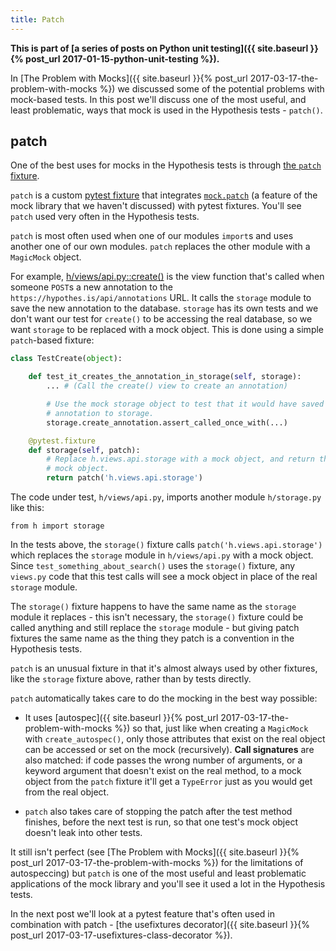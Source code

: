 ```yaml
---
title: Patch
---
```


**This is part of
[a series of posts on Python unit testing]({{ site.baseurl }}{% post_url 2017-01-15-python-unit-testing %}).**

In [The Problem with Mocks]({{ site.baseurl }}{% post_url 2017-03-17-the-problem-with-mocks %})
we discussed some of the potential problems with mock-based tests.
In this post we'll discuss one of the most useful, and least problematic, ways
that mock is used in the Hypothesis tests - `patch()`.

patch
-----

One of the best uses for mocks in the Hypothesis tests is through
[the `patch` fixture](https://github.com/hypothesis/h/blob/f4439313dab7d50f83f55e9c3f8693307e0df5d9/tests/h/conftest.py#L207).

`patch` is a custom [pytest fixture](/posts/fixtures) that integrates
[`mock.patch`](http://www.voidspace.org.uk/python/mock/patch.html?highlight=patch#mock.patch)
(a feature of the mock library that we haven't discussed) with pytest
fixtures. You'll see `patch` used very often in the Hypothesis tests.

`patch` is most often used when one of our modules `import`s and uses another
one of our own modules. `patch` replaces the other module with a `MagicMock`
object.

For example, [h/views/api.py::create()](https://github.com/hypothesis/h/blob/ca1681203aff5ee176fd880cb01fb04f1c7e1a5a/h/views/api.py#L207)
is the view function
that's called when someone `POST`s a new annotation to the
`https://hypothes.is/api/annotations` URL. It calls the `storage` module
to save the new annotation to the database. `storage` has its own tests and we
don't want our test for `create()` to be accessing the real database,
so we want `storage` to be replaced with a mock object. This is done using a
simple `patch`-based fixture:

```python
class TestCreate(object):

    def test_it_creates_the_annotation_in_storage(self, storage):
        ... # (Call the create() view to create an annotation)

        # Use the mock storage object to test that it would have saved the
        # annotation to storage.
        storage.create_annotation.assert_called_once_with(...)

    @pytest.fixture
    def storage(self, patch):
        # Replace h.views.api.storage with a mock object, and return the
        # mock object.
        return patch('h.views.api.storage')
```

The code under test, `h/views/api.py`, imports another module `h/storage.py`
like this:

```
from h import storage
```

In the tests above, the `storage()` fixture calls `patch('h.views.api.storage')`
which replaces the `storage` module in `h/views/api.py` with a mock object.
Since `test_something_about_search()` uses the `storage()` fixture, any `views.py`
code that this test calls will see a mock object in place of the real `storage`
module.

The `storage()` fixture happens to have the same name as the `storage` module
it replaces - this isn't necessary, the `storage()` fixture could be called
anything and still replace the `storage` module - but giving patch fixtures the
same name as the thing they patch is a convention in the Hypothesis tests.

`patch` is an unusual fixture in that it's almost always used by other fixtures,
like the `storage` fixture above, rather than by tests directly.

`patch` automatically takes care to do the mocking in the best way possible:

* It uses [autospec]({{ site.baseurl }}{% post_url 2017-03-17-the-problem-with-mocks %})
  so that, just like when creating a `MagicMock` with `create_autospec()`,
  only those attributes that exist on the real object can be accessed or set
  on the mock (recursively). **Call signatures** are also matched:
  if code passes the wrong number of arguments, or a keyword argument that
  doesn't exist on the real method, to a mock object from the `patch` fixture
  it'll get a `TypeError` just as you would get from the real object.

* `patch` also takes care of stopping the patch after the test method finishes,
  before the next test is run, so that one test's mock object doesn't leak into
  other tests.

It still isn't perfect (see [The Problem with Mocks]({{ site.baseurl }}{% post_url 2017-03-17-the-problem-with-mocks %})
for the limitations of autospeccing)
but `patch` is one of the most useful and least
problematic applications of the mock library and you'll see it used a lot in
the Hypothesis tests.

In the next post we'll look at a pytest feature that's often used in combination
with patch - 
[the usefixtures decorator]({{ site.baseurl }}{% post_url 2017-03-17-usefixtures-class-decorator %}).
